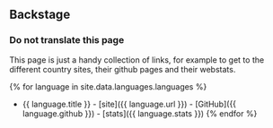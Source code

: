 ## Backstage

### Do not translate this page ###

This page is just a handy collection of links, for example to get to the different country sites, their github pages and their webstats.

{% for language in site.data.languages.languages %}
* {{ language.title }} - [site]({{ language.url }}) - [GitHub]({{ language.github }}) - [stats]({{ language.stats }})
{% endfor %}